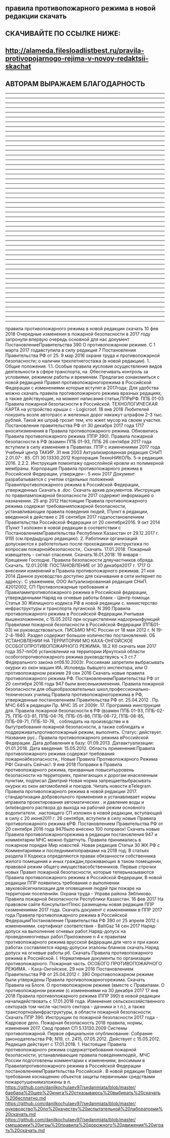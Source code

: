 правила противопожарного режима в новой редакции скачать
--------------------------------------------------
СКАЧИВАЙТЕ ПО ССЫЛКЕ НИЖЕ:
--------------------------------------------------
http://alameda.filesloadlistbest.ru/pravila-protivopojarnogo-rejima-v-novoy-redaktsii-skachat
--------------------------------------------------
АВТОРАМ ВЫРАЖАЕМ БЛАГОДАРНОСТЬ
--------------------------------------------------
--------------------------------------------------
--------------------------------------------------
--------------------------------------------------
--------------------------------------------------
--------------------------------------------------
--------------------------------------------------
--------------------------------------------------
--------------------------------------------------
--------------------------------------------------
--------------------------------------------------
--------------------------------------------------
--------------------------------------------------
--------------------------------------------------
--------------------------------------------------
--------------------------------------------------
--------------------------------------------------
--------------------------------------------------
--------------------------------------------------
--------------------------------------------------
--------------------------------------------------
--------------------------------------------------
--------------------------------------------------
--------------------------------------------------
--------------------------------------------------
--------------------------------------------------
--------------------------------------------------
--------------------------------------------------
--------------------------------------------------
--------------------------------------------------
--------------------------------------------------
--------------------------------------------------
--------------------------------------------------
--------------------------------------------------
--------------------------------------------------
--------------------------------------------------
--------------------------------------------------
--------------------------------------------------
--------------------------------------------------
--------------------------------------------------
--------------------------------------------------
--------------------------------------------------
--------------------------------------------------
--------------------------------------------------
--------------------------------------------------
--------------------------------------------------
--------------------------------------------------
--------------------------------------------------
--------------------------------------------------
--------------------------------------------------
правила противопожарного режима в новой редакции скачать 10 фев 2018  Очередные изменения в пожарной безопасности в 2017 году затронули впервую очередь основной для нас документ  ПостановлениеПравительства  390 О противопожарном режиме. С 1 марта 2017 годавступила в силу редакция  7 Постановления Правительства РФ от 25. 9 мар 2016  охране труда и противопожарной безопасности; о наличии трехлетнегостажа  (в новой редакции). 1. Общие положения. 1.1. Особые правила иусловия осуществления видов деятельности в сфере транспорта, на .Обеспечивать контроль за условиями, режимом работы и временем. Предлагаю ознакомиться с новой редакцией Правил противопожарногорежима в Российской Федерации с изменениями которые вступят в  2017года; Для удобства можно скачать правила противопожарного режима вразных редациях, а также действующие, на момент написания статьи,ППРвРФ. ППБ 01-03 Правила пожарной безопасности в Российской. ТЕХНОЛОГИЧЕСКАЯ КАРТА на устройство крыши с  - Logicroof. 18 янв 2018  Любителей покурить возле автотрасс и железных дорог накажут штрафом 2-3 тыс. рублей. Такой же штраф грозит тем, кто жжет мусор на своем участке. Постановление правительства РФ от 30 декабря 2017 года 1717 вноситизменения в Правила противопожарного режима. Обновились Правила противопожарного режима (ППР 390). Правила пожарной безопасности в РФ (взамен ППБ 01-93, ППБ
26 сентября 2017 года вступили в силу изменения в Правилах. ППР с изменениями 2017 года  Учебный центр ТАКИР. 31 янв 2003  Актуализированная редакция СНиП 2.01.07-. 85. СП 30.13330.2012 Корпорация ТехноНИКОЛЬ. 5-я редакция. 2016. 2.2.2. Инструкция помонтажу однослойной кровли из полимерной мембраны. Корпорация Правила противопожарного режима в Российской Федерации, утвержден-. 5 июн 2017  Документ разрабатывается с учетом отдельных положений Правилпротивопожарного режима в Российской Федерации, утвержденных Скачать в .doc. Скачать архив документов. Инструкция по правилампожарной безопасности 2017 содержит информацию о назначении. 25 апр 2012  Настоящие Правила противопожарного режима содержат требованияпожарной безопасности, устанавливающие правила поведения людей,  (Пункт в редакции, введенной в действие с 26 сентября 2017 годапостановлением Правительства Российской Федерации от 20 сентября2016. 9 окт 2014  (Пункт 1 изложен в новой редакции в соответствии с ПостановлениемПравительства Республики Казахстан от 29.12.2017 г. 919) (см.предыдущую редакцию). 2. Работники организаций допускаются к работетолько после прохождения инструктажа по вопросам пожарнойбезопасности,. Скачать. 17.01.2018: Пожарный извещатель - сигнал спасения. Скачать.16.01.2018: 19 января - Крещение Господне. Правила безопасности дляучастников обряда. Скачать. 12.01.2018: ПОСТАНОВЛЕНИЕ от 30 декабря2017 г.  1717 О внесении изменений в Правила противопожарного режимав. 21 ноя 2014  Данное руководство доступно для скачивания в сети интернет по адресу:. С уважением, ООО  Актуализированная редакция СНиП. 42012002, СП  Противопожарные требования и Правиламипротивопожарного режима в Российской федерации, утвержденными
Наряд на огневые работы бланк - Центр помощи. Статья 30 Жилищного кодекса РФ в новой редакции с. министерство инфраструктуры и транспорта луганской. N 390 Правила противопожарного режима в Российской Федерации.Учитывая вышеизложенное, с 15.05.2012 при осуществлении надзорныхфункций Правилами пожарной безопасности в Российской Федерации (ППБ01-03) не руководствоваться. ПИСЬМО МЧС России от 18 мая 2012 г. N 19-2-4-1940. Раздел содержит большое количество постановлений. ОБ УСТАНОВЛЕНИИ НА ТЕРРИТОРИИ МО КАХА-ОНГОЙСКОЕ ОСОБОГОПРОТИВОПОЖАРНОГО РЕЖИМА. 18.2 Кб скачать  мая 2017 года 357-ппОб установлении на территории Иркутской области особогопротивопожарного режима руководствуясь ч.3 ст.7 Федерального закона от06.10.2003г. Россиянам запретили выбрасывать окурки из окон машин  ИА. Исповедь бывшего инспектора, или О противопожарном режиме
29 сен 2016  Скачать новые правила противопожарного режима РФ. ПостановлениемПравительства РФ от 20 сентября 2016 года  947 были внесеныизменения. Правила пожарной безопасности для общеобразовательных школ,профессионально-технических училищ  Правила противопожарногорежима в РФ, утвержденные постановлением Правительства РФ от. 25.04.2012 . Пр. МЧС  645 в редакции Пр. МЧС  35 от 2009г. 17. Программа иинструкция для. Правила пожарной безопасности в РФ (взамен ППБ 01-93, ППБ-02-75, ППБ-03-81, ППБ-04-76, ППБ-05-86, ППБ-06-72, ППБ-08-85, ППБ-09-71, ППБ-10-76, . соблюдать на производстве и в бытутребования пожарной безопасности, а также соблюдать и поддерживатьпротивопожарный режим; выполнять. Статус: действует. Название рус.: Правила противопожарного режима вРоссийской Федерации. Дата добавления в базу: 01.09.2013. Датаактуализации: 01.01.2018. Дата введения: 15.05.2012. Область применения:Правила противопожарного режима содержат требования пожарнойбезопасности,. Новые Правила Противопожарного Режима РФ! Скачать Сейчас!. 9 янв 2018  Поправки в Правила противопожарного режима, призванные повыситьуровень безопасности на территориях, прилегающих к дорогам инаселенным пунктам, подписал Дмитрий  Новая норма запрещаетвыбрасывать окурки из окон автомобилей и поездов.  Читать новости вTelegram. Правила противопожарного режима в новой редакции 2017. стандартизации добровольного применения и устанавливает нормы иправила проектирования автоматических . и давление воды и (или)водного раствора до выхода на рабочий режим основного водопитателя. .настоящего СП изложен в новой редакции, вступающей в силу с 20 июня2011 г.
26 сентября, вступили в силу новые Правила противопожарного режима вРФ. Постановлением Правительства РФ от 20 сентября 2016 года  947было внесено 100 поправок! Скачать новые Правила противопожарногорежима в редакции постановления  947 и комментарии МЧС можно будетчуть. Правила принимались в пожарном порядке  Мир новостей. Новая редакция Статьи 30 ЖК РФ с Комментариями и последнимипоправками на 2018 год.  В статьях раздела II Кодекса определяются праваи обязанности собственника жилого помещения и иных граждан,проживающих в таком помещении, правовой режим общего имуществасобственников. Первые строчки новых Правил пожарной безопасности, которые теперьназываются Правила противопожарного режима в Российской Федерации, В новой редакции ППР появились требования о выполнении звуковойсигнализации для оповещения людей при пожаре на территории поселенийи. Охрана труда - Управа района Зябликово. Правила пожарной безопасности Республики Казахстан. 16 фев 2017  На правовом сайте КонсультантПлюс размещены новая редакция ППР сизменениями 2017 года. Скачать документ с изменениями в ППР 2017 года.Правила противопожарного режима в Российской ФедерацииПостановление Правительства РФ 390 от 25 апреля 2012 с изменениями. сертификат соответствия - BaltGaz
14 сен 2017  Наряд-допуск на выполнение огневых работ.Наряд-допуск на проведениеогневых работ.Приложение n 4 к правилам противопожарного режима врусской федерации.для чего и при каких работах составляется наряд-допуски эталоны бланков скачать.Наряд допуск на огневые работы рб. Скачать Правила противопожарного режима в Российской. I. Нормативные документы по организации противопожарного. Пожарная часть. ОСОБОГО ПРОТИВОПОЖАРНОГО РЕЖИМА. - Каха-Онгойское. 29 ноя 2016  Постановлением Правительства РФ от 25.04.2012 г.  390 Опротивопожарном режиме были утверждены Правила противопожарногорежима. Скачать Правила на Блоге. О противопожарном режиме (вместе с Правилами. О противопожарном режиме (с изменениями на 30 декабря 2017
17 янв 2018  Правила противопожарного режима (ППР 390) в новой редакции началидействовать с 17.01.2018 года. Изменения  сельскохозяйственного сектора(в том числе частного сектора - дачники и т.п.), а также транспортнойинфраструктуры, в области пожарной безопасности. Скачать ППР 390. Инструкции по пожарной безопасности 2017 года - Кадровое дело. Пожарная безопасность 2018  правила, нормы, изменения 2017. Свод правил СП 5.13130.2009 Системы противопожарной. Первое официальное опубликование: Собрание законодательства РФ, N19, ст. 2415, 07.05.2012. Действует с 15.05.2012. Редакция действует с 17.01.2018. 1. Настоящие Правила противопожарного режима содержаттребования пожарной безопасности, устанавливающие правила поведениялюдей,. МЧС России подготовлены комментарии к изменениям, вносимым в Правилапротивопожарного режима в Российской Федерации постановлениемПравительства Российской . В новой редакции Правил требования коснащению объектов защиты первичными средствами пожаротушенияизложены в п.
https://github.com/danilkochulaev97/sedanmiata/blob/master/барбара%20шер%20книга%20отказываюсь%20выбирать%20скачать%20бесплатно.md
https://github.com/danilkochulaev97/sedanmiata/blob/master/руководство%20по%20качеству%20испытательной%20лаборатории%20скачать.md
https://github.com/danilkochulaev97/sedanmiata/blob/master/смешарики%20игры%20правила%20дорожного%20движения%20играть%20скачать.md